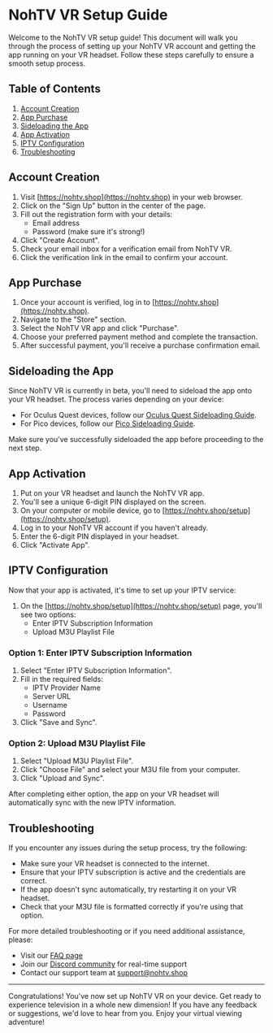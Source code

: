 # NohTV VR Setup Guide

Welcome to the NohTV VR setup guide! This document will walk you through the process of setting up your NohTV VR account and getting the app running on your VR headset. Follow these steps carefully to ensure a smooth setup process.

## Table of Contents

1. [Account Creation](#account-creation)
2. [App Purchase](#app-purchase)
3. [Sideloading the App](#sideloading-the-app)
4. [App Activation](#app-activation)
5. [IPTV Configuration](#iptv-configuration)
6. [Troubleshooting](#troubleshooting)

## Account Creation

1. Visit [https://nohtv.shop](https://nohtv.shop) in your web browser.
2. Click on the "Sign Up" button in the center of the page.
3. Fill out the registration form with your details:
    - Email address
    - Password (make sure it's strong!)
4. Click "Create Account".
5. Check your email inbox for a verification email from NohTV VR.
6. Click the verification link in the email to confirm your account.

## App Purchase

1. Once your account is verified, log in to [https://nohtv.shop](https://nohtv.shop).
2. Navigate to the "Store" section.
3. Select the NohTV VR app and click "Purchase".
4. Choose your preferred payment method and complete the transaction.
5. After successful payment, you'll receive a purchase confirmation email.

## Sideloading the App

Since NohTV VR is currently in beta, you'll need to sideload the app onto your VR headset. The process varies depending on your device:

- For Oculus Quest devices, follow our [Oculus Quest Sideloading Guide](sideload-oculus.md).
- For Pico devices, follow our [Pico Sideloading Guide](sideload-pico.md).

Make sure you've successfully sideloaded the app before proceeding to the next step.

## App Activation

1. Put on your VR headset and launch the NohTV VR app.
2. You'll see a unique 6-digit PIN displayed on the screen.
3. On your computer or mobile device, go to [https://nohtv.shop/setup](https://nohtv.shop/setup).
4. Log in to your NohTV VR account if you haven't already.
5. Enter the 6-digit PIN displayed in your headset.
6. Click "Activate App".

## IPTV Configuration

Now that your app is activated, it's time to set up your IPTV service:

1. On the [https://nohtv.shop/setup](https://nohtv.shop/setup) page, you'll see two options:
    - Enter IPTV Subscription Information
    - Upload M3U Playlist File

### Option 1: Enter IPTV Subscription Information

1. Select "Enter IPTV Subscription Information".
2. Fill in the required fields:
    - IPTV Provider Name
    - Server URL
    - Username
    - Password
3. Click "Save and Sync".

### Option 2: Upload M3U Playlist File

1. Select "Upload M3U Playlist File".
2. Click "Choose File" and select your M3U file from your computer.
3. Click "Upload and Sync".

After completing either option, the app on your VR headset will automatically sync with the new IPTV information.

## Troubleshooting

If you encounter any issues during the setup process, try the following:

- Make sure your VR headset is connected to the internet.
- Ensure that your IPTV subscription is active and the credentials are correct.
- If the app doesn't sync automatically, try restarting it on your VR headset.
- Check that your M3U file is formatted correctly if you're using that option.

For more detailed troubleshooting or if you need additional assistance, please:

- Visit our [FAQ page](https://nohtv.shop/faq)
- Join our [Discord community](https://https://discord.com/channels/620674486064381965/1259616007505313865) for real-time support
- Contact our support team at [support@nohtv.shop](mailto:support@nohtv.shop)

---

Congratulations! You've now set up NohTV VR on your device. Get ready to experience television in a whole new dimension! If you have any feedback or suggestions, we'd love to hear from you. Enjoy your virtual viewing adventure!